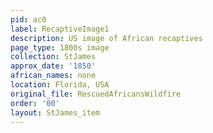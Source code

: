 ```yaml
---
pid: ac0
label: RecaptiveImage1
description: US image of African recaptives
page_type: 1800s image
collection: StJames
approx_date: '1850'
african_names: none
location: Florida, USA
original_file: RescuedAfricansWildfire
order: '00'
layout: StJames_item
---
```


